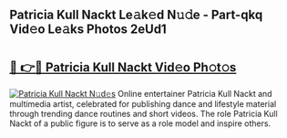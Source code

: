 ## Patricia Kull Nackt Le𝚊k𝚎d N𝚞𝚍e - Part-qkq Vid𝚎o Le𝚊ks Photos 2eUd1

# <h2><a href="http://fba09u.evod.top/?m=Patricia+Kull+Nackt">🔗 👉🔴 Patricia Kull Nackt Vid𝚎o Ph𝚘t𝚘s</a></h2>

[![Patricia Kull Nackt N𝚞d𝚎s](https://i.imgur.com/8V9OHl7.gif)](http://fba09u.evod.top/?m=Patricia+Kull+Nackt)
Online entertainer Patricia Kull Nackt and multimedia artist, celebrated for publishing dance and lifestyle material through trending dance routines and short videos. The role Patricia Kull Nackt of a public figure is to serve as a role model and inspire others. 
